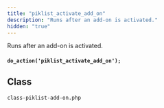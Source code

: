 ```yaml
---
title: "piklist_activate_add_on"
description: "Runs after an add-on is activated."
hidden: "true"
---
```

Runs after an add-on is activated.
#### `do_action('piklist_activate_add_on');`



## Class
`class-piklist-add-on.php`